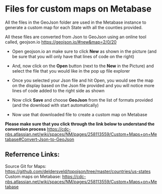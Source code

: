 # Files for custom maps on Metabase

All the files in the GeoJson folder are used in the Metabase instance to generate a custom map for each State with all the counties provided.

All these files are converted from Json to GeoJson using an online tool called, geojson.io 
https://geojson.io/#new&map=2/0/20

- Open geojson.io an make sure to click **New** as shown in the picture (and be sure that you will only have that lines of code on the right)

- And, now click on the **Open** button (next to the **New** in the Picture) and select the file that you would like in the pop up file explorer

- Once you selected your Json file and hit Open, you would see the map on the display based on the Json file provided and you will notice more lines of code added to the right side as shown

- Now click **Save** and choose **GeoJson** from the list of formats provided (and the download with start automatically)

- Now use that downloaded file to create a custom map on Metabase

**Please make sure that you click through the link below to understand the conversion process**
https://cdc-nbs.atlassian.net/wiki/spaces/NM/pages/258113559/Custom+Maps+on+Metabase#Convert-Json-to-GeoJson

## Referrence Links:
Source Git for Maps: https://github.com/deldersveld/topojson/tree/master/countries/us-states
Custom maps on Metabase: https://cdc-nbs.atlassian.net/wiki/spaces/NM/pages/258113559/Custom+Maps+on+Metabase


